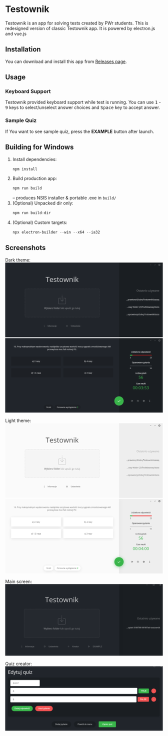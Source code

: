 # Testownik

Testownik is an app for solving tests created by PWr students. This is redesigned version of classic Testownik app. It is powered by electron.js and vue.js

## Installation

You can download and install this app from [Releases page](https://github.com/kumalg/testownik-electron/releases). 

## Usage

### Keyboard Support
Testownik provided keyboard support while test is running. You can use <kbd>1</kbd> - <kbd>9</kbd> keys to select/unselect answer choices and <kbd>Space</kbd> key to accept answer.

### Sample Quiz
If You want to see sample quiz, press the **EXAMPLE** button after launch.


## Building for Windows

1. Install dependencies:
   ```powershell
   npm install
   ```
2. Build production app:
   ```powershell
   npm run build
   ```
   – produces NSIS installer & portable .exe in `build/`
3. (Optional) Unpacked dir only:
   ```powershell
   npm run build:dir
   ```
4. (Optional) Custom targets:
   ```powershell
   npx electron-builder --win --x64 --ia32
   ```

## Screenshots

Dark theme:
![landing_page_dark](screenshots/landing_page_dark.png)
![quiz_dark](screenshots/quiz_dark.png)

Light theme:
![landing_page_light](screenshots/landing_page_light.png)
![quiz_light](screenshots/quiz_light.png)

Main screen:
![mainScreen](screenshots/mainScreen.png)

Quiz creator:
![quizCreator](screenshots/quizCreator.png)
